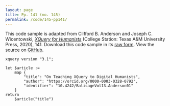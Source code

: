 ```yaml
---
layout: page
title: Pp. 141 (no. 145)
permalink: /code/145-pp141/
---
```


This code sample is adapted from Clifford B. Anderson and Joseph C. Wicentowski, 
[_XQuery for Humanists_](/) (College Station: Texas A&M University Press, 2020), 141. 
Download this code sample in its [raw form](/code/145-pp141/145-pp141.xq).
View the source on [GitHub](https://github.com/coding4humanists/xquery4humanists/blob/release/code/145-pp141/145-pp141.xq).

```xquery
xquery version "3.1";

let $article :=
    map {
        "title": "On Teaching XQuery to Digital Humanists",
        "author": "https://orcid.org/0000-0003-0328-0792",
        "identifier": "10.4242/BalisageVol13.Anderson01"
    }
return
    $article("title")
```  

